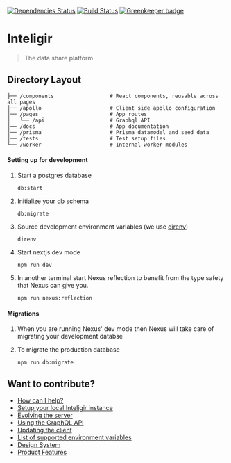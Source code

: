 [![Dependencies Status](https://david-dm.org/tehkaiyu/inteligir/status.svg)](https://david-dm.org/tehkaiyu/inteligir)
[![Build Status](https://travis-ci.org/tehkaiyu/inteligir.svg?branch=master)](https://travis-ci.org/tehkaiyu/inteligir) [![Greenkeeper badge](https://badges.greenkeeper.io/tehkaiyu/inteligir.svg)](https://greenkeeper.io/)

# Inteligir

> The data share platform

## Directory Layout

```
├── /components                  # React components, reusable across all pages
│── /apollo                      # Client side apollo configuration
│── /pages                       # App routes
│   └── /api                     # Graphql API
│── /docs                        # App documentation
│── /prisma                      # Prisma datamodel and seed data
│── /tests                       # Test setup files
└── /worker                      # Internal worker modules
```

#### Setting up for development

1. Start a postgres database

   ```
   db:start
   ```

1. Initialize your db schema

   ```
   db:migrate
   ```

1. Source development environment variables (we use [direnv](https://direnv.net/))

   ```
   direnv
   ```

1. Start nextjs dev mode

   ```
   npm run dev
   ```

1. In another terminal start Nexus reflection to benefit from the type safety that Nexus can give you.

   ```
   npm run nexus:reflection
   ```

#### Migrations

1. When you are running Nexus' dev mode then Nexus will take care of migrating your development databse

1. To migrate the production database

   ```
   npm run db:migrate
   ```

## Want to contribute?

- [How can I help?](docs/how-to-help.md)
- [Setup your local Inteligir instance](docs/setup.md)
- [Evolving the server](docs/server.md)
- [Using the GraphQL API](docs/graphql.md)
- [Updating the client](docs/client.md)
- [List of supported environment variables](docs/environment_variables.md)
- [Design System](docs/design.md)
- [Product Features](docs/product.md)
